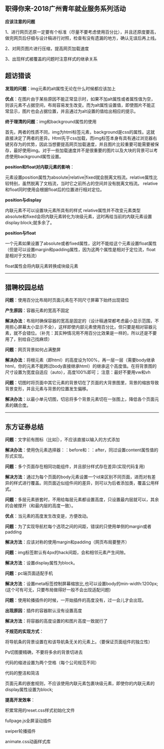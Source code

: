 **职得你来-2018广州青年就业服务系列活动**
----
**应该注意的问题**

1、进行网页还原一定要有个标准（尽量不要考虑使用百分比），并且还原度要高，做完网页后仔细与设计稿进行对照，检查有没有遗漏的地方，确认无误后再上线。

2、对网页图片进行压缩，提高网页加载速度

3、出现样式被覆盖的问题时注意样式的继承关系


**超访猎谈**
----
**发现的问题**：img元素的alt属性无论在什么时候都应该加上

**优点**：在图片由于某些原因不能正常显示时，如果不加alt属性或者属性值为空，则该元素不占据空间，布局容易发生改变。而为alt属性设置值，即使图片不能正常显示，图片也会占据位置，并且通过为alt设置的值给出相应的提示。

**终于理清的问题**：img和background属性的使用

首先，两者的性质不同，img为html标签元素，background是css的属性。这就直接决定了两者的差异。Html先于css加载，而img标签本身有具有通过浏览器右键另存为的优势，因此当想要提高网页加载速度，并且图片比较重要可能需要被保存，最好使用img。对于一些加载速度并不是很重要的图片以及大块的背景可以考虑使用background属性设置。

**position和float对内联元素的影响**：

元素设置position属性为absolute|relative|fixed就会脱离文档流。relative属性比较特别，虽然脱离了文档流，当时它之前所占的空间并没有脱离文档流。
relative和float同时使用会根据float后的位置进行相对定位。

**position与display**

内联元素不可以设置块元素所具有的样式
relative属性并不改变元素类型
absolute和fixed会将内联元素转化为块级元素，这时再给当前的内联元素设置display:block;就多余了。

**position与float**

一个元素如果设置了absolute或者fixed属性，这时不能给这个元素设置float属性（但是可以设置margin和padding属性，因为这两个属性是相对于定位流，float是相对于文档流）

float属性会将内联元素转换成块级元素


----------


**猎聘校园总结**
----------

**问题**：使用百分比布局时页面元素在不同尺寸屏幕下始终出现错位

**产生原因**：容器元素的宽高不固定

**解决办法**：布局时确保容器的宽高是固定的（设计稿通常都考虑最小显示范围，不用担心屏幕太小显示不全），这样即使内部元素使用百分比，但只要是相对容器元素，就不会错位。（补充：其实种情况用不用百分比效果是一样的，所以还是不要用了，别给自己找麻烦）

**问题**：网页背景如何占满整屏

**解决办法**：将根元素（即html）的高度设为100%，再一层一层（需要body继承html，你的元素不能跨过body直接继承html）的继承这个高度值。在将背景图的尺寸设置为宽度自适应（auto），高度100%即可；
注意：最好不要用vw和vh

**问题**：切图时将页面中其它元素的背景切在了页面的大背景图里，背景的缩放导致背景变形，并且元素与背景的位置发生偏移。

**解决办法**：以最小单元切图，切忌将多个背景元素切在一张图上，降低各个页面元素的耦合度。


----------


**东方证券总结**
----------

**问题**：文字前有图标（比如|），不应该直接以输入的方式添加

**解决办法**：使用伪元素选择器：：before和：：after，同过设置content属性值的形式实现。

**问题**：多个页面存在相同功能组件，并且部分样式存在差异(实现代码复用)

**解决方法**：通过为每个页面的body元素设置一个id来区别不同页面，进而对有差异的样式进行覆盖。同页面近似组件间的差异，则可以为后者添加类，覆盖公用样式。

**问题**：多层元素嵌套时，不用给每层元素都设置高度，只设置最内层就可以，其余的会被撑开（和最内层的高度一致）。

**优点**：当元素的高度发生改变是，方便改动。

**问题**：为了实现导航栏每个选项之间的间距，错误的只使用单侧的margin或者padding

**解决方法**：应该对称的使用margin和padding（网页布局要整齐）

**问题**：img标签默认有4px的hack间距，会和相邻元素产生间隙。

**解决方法**：设置display属性为block。

**问题**：pc端页面适配手机

**解决方法**：设置meta标签控制屏幕缩放比,也可以设置body的min-width:1200px;(这个可有可无，只要布局做得好一般不会出现适配问题)

**问题**：使用轮播插件的时候，一开始插件的高度没有，过一会儿才会出现。

**出现原因**：插件的容器默认没有设置高度

**解决方法**：将容器的高度设置的和图片高度一致就行了

**不规范的实现方式**：

将导航条的背景设置在和该导航条无关的元素上。（要保证页面组件的独立性）

Ps切图要精确，不要将多余的背景切进去

代码的缩进设置为两个空格（每个公司规范不同）

代码的整洁和简洁

页面元素的嵌套规则，不应该使用内联元素包裹块级元素，即使你的内联元素的display属性设置为block;

**提高开发效率**：

积累常用的reset.css样式初始化文件

fullpage.js全屏滚动插件

swiper轮播插件

animate.css动画样式库
